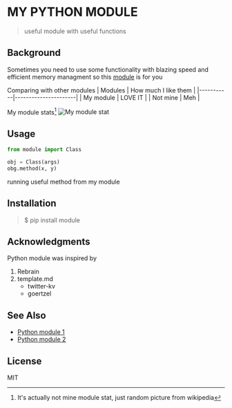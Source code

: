 # MY PYTHON MODULE

> useful module with useful functions

## Background

Sometimes you need to use some functionality with
blazing speed and efficient memory managment so
this [module](https://docs.python.org/3/tutorial/modules.html) is for you

Comparing with other modules
| Modules   | How much I like them |
|-----------|----------------------|
| My module | LOVE IT              |
| Not mine  | Meh                  |

My module stats[^1]
![My module stat](https://en.wikipedia.org/wiki/Wikipedia:Statistics#/media/File:Mikemoral-time_stats.jpg)

## Usage

```python
from module import Class

obj = Class(args)
obg.method(x, y)
```
running useful method from my module

## Installation

> $ pip install module

## Acknowledgments

Python module was inspired by
1. Rebrain
2. template.md
   * twitter-kv
   * goertzel

## See Also

* [Python module 1](https://docs.python.org/3/library/datetime.html)
* [Python module 2](https://docs.python.org/3/library/zoneinfo.html)

## License

MIT


[^1]: It's actually not mine module stat, just random picture
from wikipedia